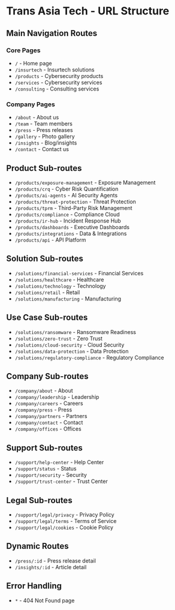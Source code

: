 # Trans Asia Tech - URL Structure

## Main Navigation Routes

### Core Pages
- `/` - Home page
- `/insurtech` - Insurtech solutions
- `/products` - Cybersecurity products
- `/services` - Cybersecurity services
- `/consulting` - Consulting services

### Company Pages
- `/about` - About us
- `/team` - Team members
- `/press` - Press releases
- `/gallery` - Photo gallery
- `/insights` - Blog/insights
- `/contact` - Contact us

## Product Sub-routes
- `/products/exposure-management` - Exposure Management
- `/products/crq` - Cyber Risk Quantification
- `/products/ai-agents` - AI Security Agents
- `/products/threat-protection` - Threat Protection
- `/products/tprm` - Third-Party Risk Management
- `/products/compliance` - Compliance Cloud
- `/products/ir-hub` - Incident Response Hub
- `/products/dashboards` - Executive Dashboards
- `/products/integrations` - Data & Integrations
- `/products/api` - API Platform

## Solution Sub-routes
- `/solutions/financial-services` - Financial Services
- `/solutions/healthcare` - Healthcare
- `/solutions/technology` - Technology
- `/solutions/retail` - Retail
- `/solutions/manufacturing` - Manufacturing

## Use Case Sub-routes
- `/solutions/ransomware` - Ransomware Readiness
- `/solutions/zero-trust` - Zero Trust
- `/solutions/cloud-security` - Cloud Security
- `/solutions/data-protection` - Data Protection
- `/solutions/regulatory-compliance` - Regulatory Compliance

## Company Sub-routes
- `/company/about` - About
- `/company/leadership` - Leadership
- `/company/careers` - Careers
- `/company/press` - Press
- `/company/partners` - Partners
- `/company/contact` - Contact
- `/company/offices` - Offices

## Support Sub-routes
- `/support/help-center` - Help Center
- `/support/status` - Status
- `/support/security` - Security
- `/support/trust-center` - Trust Center

## Legal Sub-routes
- `/support/legal/privacy` - Privacy Policy
- `/support/legal/terms` - Terms of Service
- `/support/legal/cookies` - Cookie Policy

## Dynamic Routes
- `/press/:id` - Press release detail
- `/insights/:id` - Article detail

## Error Handling
- `*` - 404 Not Found page
